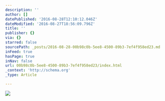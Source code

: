 ```yaml
---
description: ''
author: []
datePublished: '2016-08-28T12:10:12.046Z'
dateModified: '2016-08-27T18:56:09.796Z'
title: ''
publisher: {}
via: {}
starred: false
sourcePath: _posts/2016-08-28-00b98c0b-5ee8-4500-89b3-7ef4f958ed23.md
inFeed: true
hasPage: true
inNav: false
url: 00b98c0b-5ee8-4500-89b3-7ef4f958ed23/index.html
_context: 'http://schema.org'
_type: Article

---
```

![](https://the-grid-user-content.s3-us-west-2.amazonaws.com/2fe22d9f-9fa8-4c4d-a03c-53f0265f3bfd.jpg)